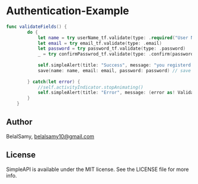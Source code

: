 # Authentication-Example

```swift 
func validateFields() {
        do {
            let name = try userName_tf.validate(type: .required("User Name"))
            let email = try email_tf.validate(type: .email)
            let password = try password_tf.validate(type: .password)
            _ = try confirmPasswrod_tf.validate(type: .confirm(password_tf))
            
            self.simpleAlert(title: "Success", message: "you registerd Successfully !")
            save(name: name, email: email, password: password) // save in userDefaults
            
        } catch(let error) {
            //self.activityIndicator.stopAnimating()
            self.simpleAlert(title: "Error", message: (error as! ValidationError).message)
        }
    }
```

## Author

BelalSamy, belalsamy10@gmail.com

## License

SimpleAPI is available under the MIT license. See the LICENSE file for more info.
